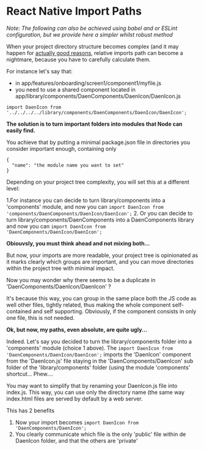 # React Native Import Paths

*Note: The following can also be achieved using babel and or ESLint configuration, but we provide here a simpler whilst robust method*

When your project directory structure becomes complex (and it may happen for [actually good reasons](React%20Native%20Project%20Structure.md), relative imports path can become a nightmare, because you have to carefully calculate them.

For instance let's say that:
- in app/features/onboarding/screen1/component1/myfile.js
- you need to use a shared component located in app/library/components/DaenComponents/DaenIcon/DaenIcon.js

`import DaenIcon from '../../../../library/components/DaenComponents/DaenIcon/DaenIcon';`

**The solution is to turn important folders into modules that Node can easily find.**

You achieve that by putting a minimal package.json file in directories you consider important enough, containing only
```
{
  "name": "the module name you want to set"
}
```

Depending on your project tree complexity, you will set this at a different level:

1.For instance you can decide to turn library/components into a 'components' module, and now you can `import DaenIcon from 'components/DaenComponents/DaenIcon/DaenIcon';`
2. Or you can decide to turn library/components/DaenComponents into a DaenComponents library and now you can `import DaenIcon from 'DaenComponents/DaenIcon/DaenIcon';`

**Obiouvsly, you must think ahead and not mixing both...**

But now, your imports are more readable, your project tree is opinionated as it marks clearly which groups are important, and you can move directories within the project tree with minimal impact.

Now you may wonder why there seems to be a duplicate in 'DaenComponents/DaenIcon/DaenIcon' ?

It's because this way, you can group in the same place both the JS code as well other files, tightly related, thus making the whole component self-contained and self supporting. Obviously, if the component consists in only one file, this is not needed.

**Ok, but now, my paths, even absolute, are quite ugly...**

Indeed. Let's say you decided to turn the library/components folder into a 'components' module (choice 1 above).
The `import DaenIcon from 'DaenComponents/DaenIcon/DaenIcon';` imports the 'DaenIcon' component from the 'DaenIcon.js' file staying in the 'DaenComponents/DaenIcon' sub folder of the 'library/components' folder (using the module 'components' shortcut... Phew....

You may want to simplify that by renaming your DaenIcon.js file into index.js. This way, you can use only the directory name (the same way index.html files are served by default by a web server.

This has 2 benefits
1. Now your import becomes `import DaenIcon from 'DaenComponents/DaenIcon';` 
2. You clearly communicate which file is the only 'public' file within de DaenIcon folder, and that the others are 'private'

 

